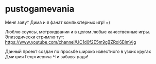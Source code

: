 # pustogamevania

Меня зовут Дима и я фанат компьютерных игр! =) 

Люблю соулсы, метроидвании и в целом любые качественные игры. Эпизодически стримлю тут: https://www.youtube.com/channel/UC1d0f2E5m9gBZRol6BImVjg

Данный проект создан по просьбе широко известного в узких кругах Дмитрия Георгиевича Ч и забавы ради!
